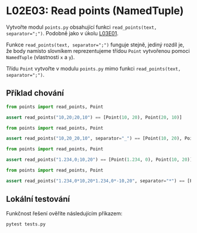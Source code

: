 # L02E03: Read points (NamedTuple)
Vytvořte modul `points.py` obsahující funkci `read_points(text, separator=";")`. Podobně jako v úkolu [L03E01](https://github.com/kmi-jp/template-L03E01).

Funkce `read_points(text, separator=";")` funguje stejně, jediný rozdíl je, že body namísto slovníkem reprezentujeme třídou `Point` vytvořenou pomoci `NamedTuple` (vlastnosti `x` a `y`).

Třídu `Point` vytvořte v modulu `points.py` mimo funkci `read_points(text, separator=";")`.

## Příklad chování
```python
from points import read_points, Point

assert read_points("10,20;20,10") == [Point(10, 20), Point(20, 10)]
```

```python
from points import read_points, Point

assert read_points("10,20_20,10", separator="_") == [Point(10, 20), Point(20, 10)]
```

```python
from points import read_points, Point

assert read_points("1.234,0;10,20") == [Point(1.234, 0), Point(10, 20)]
```

```python
from points import read_points, Point

assert read_points("1.234,0*10,20*1.234,0*-10,20", separator="*") == [Point(1.234, 0), Point(10, 20), Point(1.234, 0), Point(-10, 20)]
```

## Lokální testování
Funkčnost řešení ověříte následujícím příkazem:

```bash
pytest tests.py
```
